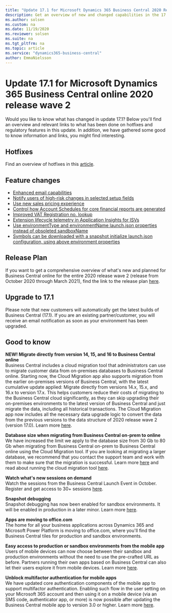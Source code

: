 ```yaml
---
title: "Update 17.1 for Microsoft Dynamics 365 Business Central 2020 Release Wave 2"
description: Get an overview of new and changed capabilities in the 17.1 update of Business Central online, which is part of 2020 release wave 2.
ms.author: solsen
ms.custom: na
ms.date: 11/19/2020
ms.reviewer: solsen
ms.suite: na
ms.tgt_pltfrm: na
ms.topic: article
ms.service: "dynamics365-business-central"
author: EmmaNielsson
---
```


# Update 17.1 for Microsoft Dynamics 365 Business Central online 2020 release wave 2

Would you like to know what has changed in update 17.1? Below you'll find an overview and relevant links to what has been done on hotfixes and regulatory features in this update. In addition, we have gathered some good to know information and links, you might find interesting.

## Hotfixes

Find an overview of hotfixes in this [article](https://support.microsoft.com/help/4583515/update-17-1-for-microsoft-dynamics-365-business-central-2020-release-w).

## Feature changes

- [Enhanced email capabilities](/dynamics365-release-plan/2020wave2/smb/dynamics365-business-central/enhanced-email-capabilities)
- [Notify users of high-risk changes in selected setup fields](/dynamics365-release-plan/2020wave2/smb/dynamics365-business-central/notify-users-high-risk-changes-selected-setup-fields)
- [Use new sales pricing experience](/dynamics365-release-plan/2020wave2/smb/dynamics365-business-central/use-new-sales-pricing-experience-)
- [Control how Account Schedules for core financial reports are generated](/dynamics365-release-plan/2020wave2/smb/dynamics365-business-central/control-how-account-schedules-core-financial-reports-are-generated)
- [Improved VAT Registration no. lookup](/dynamics365/business-central/finance-how-validate-vat-registration-number)
- [Extension lifecycle telemetry in Application Insights for ISVs](/dynamics365/business-central/dev-itpro/administration/telemetry-extension-lifecycle-trace)
- [Use environmentType and environmentName launch.json properties instead of obsoleted sandboxName](/dynamics365/business-central/dev-itpro/developer/devenv-json-files#Launchjson)
- [Symbols can be downloaded with a snapshot initialize launch.json configuration, using above environment properties](/dynamics365/business-central/dev-itpro/developer/devenv-snapshot-debugging#downloading-symbols-on-the-snapshot-debugger-endpoint)


## Release Plan

If you want to get a comprehensive overview of what's new and planned for Business Central online for the entire 2020 release wave 2 (release from October 2020 through March 2021), find the link to the release plan [here](/dynamics365-release-plan/2020wave2/smb/dynamics365-business-central/planned-features).


## Upgrade to 17.1

Please note that new customers will automatically get the latest builds of Business Central (17.1). If you are an existing partner/customer, you will receive an email notification as soon as your environment has been upgraded.

## Good to know

**NEW! Migrate directly from version 14, 15, and 16 to Business Central online**  
Business Central includes a cloud migration tool that administrators can use to migrate customer data from on-premises databases to Business Central online. Starting now, the Cloud Migration app also supports migration from the earlier on-premises versions of Business Central, with the latest cumulative update applied: Migrate directly from versions 14.x, 15.x, and 16.x to version 17.x. 
This helps customers reduce their costs of migrating to the Business Central cloud significantly, as they can skip upgrading their on-premises environments to the latest version of Business Central and just migrate the data, including all historical transactions. The Cloud Migration app now includes all the necessary data upgrade logic to convert the data from the previous versions to the data structure of 2020 release wave 2 (version 17.0). Learn more [here](/dynamics365/business-central/dev-itpro/administration/migrate-business-central-on-premises).

**Database size when migrating from Business Central on-prem to online**  
We have increased the limit we apply to the database size from 30 Gb to 80 Gb when migrating from Business Central on-prem to Business Central online using the Cloud Migration tool. If you are looking at migrating a larger database, we recommend that you contact the support team and work with them to make sure that the migration is successful. Learn more [here](/dynamics365/business-central/dev-itpro/administration/faq-intelligent-cloud#are-there-any-limits-on-the-amount-or-type-of-data-will-replicate) and read about running the cloud migration tool [here](/dynamics365/business-central/dev-itpro/administration/migration-tool).  

**Watch what's new sessions on demand**  
Watch the sessions from the Business Central Launch Event in October. Register and get access to 30+ sessions [here](https://aka.ms/MSDyn365BCLaunchEvent).

**Snapshot debugging**  
Snapshot debugging has now been enabled for sandbox environments. It will be enabled in production in a later minor. Learn more [here](/dynamics365/business-central/dev-itpro/developer/devenv-snapshot-debugging).

**Apps are moving to office.com**  
The home for all your business applications across Dynamics 365 and Microsoft Power Platform is moving to office.com, where you'll find the Business Central tiles for production and sandbox environments. 

**Easy access to production or sandbox environments from the mobile app**  
Users of mobile devices can now choose between their sandbox and production environments without the need to use the pre-crafted URL as before. Partners running their own apps based on Business Central can also let their users explore it from mobile devices. Learn more [here](/dynamics365-release-plan/2020wave2/smb/dynamics365-business-central/access-multiple-production-or-sandbox-environments-mobile-apps).

**Unblock multifactor authentication for mobile apps**  
We have updated core authentication components of the mobile app to support multifactor authentication. Enabling such flow in the user setting on your Microsoft 365 account and then using it on a mobile device (via an SMS code, authenticator app, or more) is now possible after updating the Business Central mobile app to version 3.0 or higher. Learn more [here](/dynamics365-release-plan/2020wave2/smb/dynamics365-business-central/unblock-multi-factor-authentication-mobile-apps).
